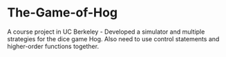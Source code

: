 # The-Game-of-Hog
A course project in UC Berkeley - Developed a simulator and multiple strategies for the dice game Hog.  Also need to use control statements and higher-order functions together.
